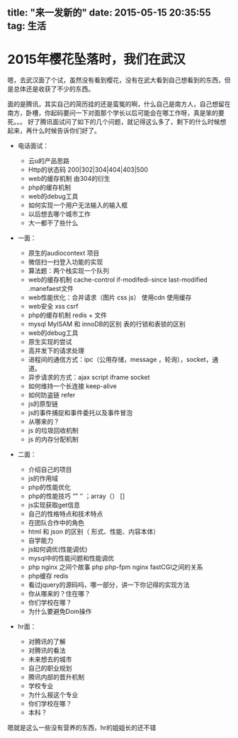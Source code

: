 title: "来一发新的"
date: 2015-05-15 20:35:55
tag: 生活
---

# 2015年樱花坠落时，我们在武汉
嗯，去武汉面了个试，虽然没有看到樱花，没有在武大看到自己想看到的东西，但是总体还是收获了不少的东西。 


面的是腾讯，其实自己的简历挂的还是蛮冤的啊，什么自己是南方人，自己想留在南方，卧槽，你起码要问一下对面那个学长以后可能会在哪工作呀，真是笨的要死。。。
好了腾讯面试问了如下的几个问题，就记得这么多了，剩下的什么时候想起来，再什么时候告诉你们好了。
<!--more-->
- 电话面试：
     - 云u的产品思路
     - Http的状态码 200|302|304|404|403|500
     - web的缓存机制 由304的衍生
     - php的缓存机制 
     - web的debug工具
     - 如何实现一个用户无法输入的输入框
     - 以后想去哪个城市工作
     - 大一都干了些什么
     
- 一面：
    -  原生的audiocontext 项目
    -  微信扫一扫登入功能的实现
    -  算法题：两个栈实现一个队列
    -  web的缓存机制 cache-control if-modifedi-since last-modified .manefaest文件
    -  web性能优化：合并请求（图片 css js） 使用cdn 使用缓存 
    -  web安全 xss csrf
    -  php的缓存机制 redis + 文件
    - mysql MyISAM 和 innoDB的区别 表的行锁和表锁的区别
    - web的debug工具
    - 原生实现的尝试
    - 高并发下的请求处理
    - 进程间的通信方式：ipc（公用存储，message ，轮询），socket，通道。
    - 异步请求的方式：ajax script iframe socket 
    - 如何维持一个长连接 keep-alive
    - 如何防盗链 refer
    - js的原型链
    - js的事件捕捉和事件委托以及事件冒泡
    - 从哪来的？
    - js 的垃圾回收机制
    - js 的内存分配机制      

- 二面：
    - 介绍自己的项目
    - js的作用域
    - php的性能优化
    - php的性能技巧 “” ‘’ ；array（） []
    - js实现获取get信息
    - 自己的性格特点和技术特点
    - 在团队合作中的角色
    - html 和 json 的区别（ 形式、性能、内容本体）
    - 自学能力
    - js如何调优(性能调优)
    - mysql中的性能问题和性能调优
    - php nginx 之间个故事  php php-fpm nginx fastCGI之间的关系
    - php缓存 redis
    - 看过jquery的源码吗，哪一部分，讲一下你记得的实现方法
    - 你从哪来的？住在哪？
    - 你们学校在哪？ 
    - 为什么要避免Dom操作

- hr面：
    - 对腾讯的了解
    - 对腾讯的看法
    - 未来想去的城市
    - 自己的职业规划
    - 腾讯内部的晋升机制
    - 学校专业
    - 为什么报这个专业
    - 你们学校在哪？
    - 本科？
 
嗯就是这么一些没有营养的东西，hr的姐姐长的还不错
     
     
     






